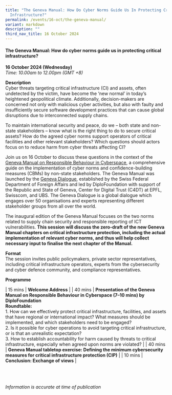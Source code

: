 ```yaml
---
title: "The Geneva Manual: How Do Cyber Norms Guide Us In Protecting Critical
  Infrastructure?"
permalink: /events/16-oct/the-geneva-manual/
variant: markdown
description: ""
third_nav_title: 16 October 2024
---
```

#### **The Geneva Manual: How do cyber norms guide us in protecting critical infrastructure?**

**16 October 2024 (Wednesday)**  
*Time: 10.00am to 12.00pm (GMT +8)*

**Description**
<br>Cyber threats targeting critical infrastructure (CI) and assets, often undetected by the victim, have become the ‘new normal’ in today’s heightened geopolitical climate. Additionally, decision-makers are concerned not only with malicious cyber activities, but also with faulty and insufficiently secure software development practices that can cause global disruptions due to interconnected supply chains.

To maintain international security and peace, do we – both state and non-state stakeholders – know what is the right thing to do to secure critical assets? How do the agreed cyber norms support operators of critical facilities and other relevant stakeholders? Which questions should actors focus on to reduce harm from cyber threats affecting CI?
 
Join us on 16 October to discuss these questions in the context of the <a href="https://genevadialogue.ch/geneva-manual/" target="blank">Geneva Manual on Responsible Behaviour in Cyberspace</a>, a comprehensive guide on the implementation of cyber norms and confidence-building measures (CBMs) by non-state stakeholders. The Geneva Manual was launched by the <a href="https://genevadialogue.ch/" target="blank">Geneva Dialogue</a>, established by the Swiss Federal Department of Foreign Affairs and led by DiploFoundation with support of the Republic and State of Geneva, Center for Digital Trust (C4DT) at EPFL, Swisscom, and UBS. The Geneva Dialogue is a global dialogue which engages over 50 organisations and experts representing different stakeholder groups from all over the world.

The inaugural edition of the Geneva Manual focuses on the two norms related to supply chain security and responsible reporting of ICT vulnerabilities. **This session will discuss the zero-draft of the new Geneva Manual chapters on critical infrastructure protection, including the actual implementation of relevant cyber norms, and thus will help collect necessary input to finalise the next chapter of the Manual.** 

**Format**
<br>The session invites public policymakers, private sector representatives, including critical infrastructure operators, experts from the cybersecurity and cyber defence community, and compliance representatives.

**Programme**

| 15 mins     | **Welcome Address** |
| 40 mins     | **Presentation of the Geneva Manual on Responsible Behaviour in Cyberspace (7–10 mins) by DiploFoundation** <br>**Roundtable:**<br>1.	How can we effectively protect critical infrastructure, facilities, and assets that have regional or international impact? What measures should be implemented, and which stakeholders need to be engaged?<br>2.	Is it possible for cyber operations to avoid targeting critical infrastructure, or is that an unrealistic expectation?<br>3.	How to establish accountability for harm caused by threats to critical infrastructure, especially when agreed upon norms are violated? |
| 40 mins     | **Geneva Manual tabletop exercise: Defining the minimum cybersecurity measures for critical infrastructure protection (CIP)** |
| 10 mins     | **Conclusion: Exchange of views** |



<br><br><br>
*Information is accurate at time of publication*